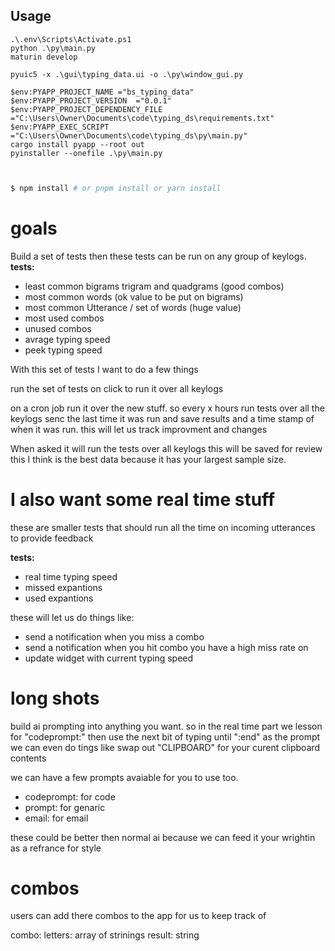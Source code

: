 ## Usage
```
.\.env\Scripts\Activate.ps1
python .\py\main.py
maturin develop

pyuic5 -x .\gui\typing_data.ui -o .\py\window_gui.py

$env:PYAPP_PROJECT_NAME	="bs_typing_data"
$env:PYAPP_PROJECT_VERSION	="0.0.1"
$env:PYAPP_PROJECT_DEPENDENCY_FILE	="C:\Users\Owner\Documents\code\typing_ds\requirements.txt"
$env:PYAPP_EXEC_SCRIPT	="C:\Users\Owner\Documents\code\typing_ds\py\main.py"
cargo install pyapp --root out
pyinstaller --onefile .\py\main.py



```
```bash
$ npm install # or pnpm install or yarn install
```


# goals

Build a set of tests then these tests can be run on any group of keylogs.
**tests:**
* least common bigrams trigram and quadgrams (good combos)
* most common words (ok value to be put on bigrams)
* most common Utterance / set of words (huge value)
* most used combos
* unused combos
* avrage typing speed
* peek typing speed

With this set of tests I want to do a few things

run the set of tests on click to run it over all keylogs

on a cron job run it over the new stuff.
so every x hours run tests over all the keylogs senc the last time it was run and save results and a time stamp of when it was run. 
this will let us track improvment and changes 

When asked it will run the tests over all keylogs this will be saved for review 
this I think is the best data because it has your largest sample size.


# I also want some real time stuff 
these are smaller tests that should run all the time on incoming utterances to provide feedback

**tests:**

* real time typing speed
* missed expantions 
* used expantions 

these will let us do things like:

* send a notification when you miss a combo 
* send a notification when you hit combo you have a high miss rate on 
* update widget with current typing speed 


# long shots 

build ai prompting into anything you want.
so in the real time part we lesson for "codeprompt:" then use the next bit of typing until ":end" as the prompt we can even do tings like swap out "CLIPBOARD" for your curent clipboard contents

we can have a few prompts avaiable for you to use too.
* codeprompt: for code 
* prompt: for genaric 
* email: for email 

these could be better then normal ai because we can feed it your wrightin as a refrance for style 

# combos

users can add there combos to the app for us to keep track of

combo:
letters: array of strinings
result: string

